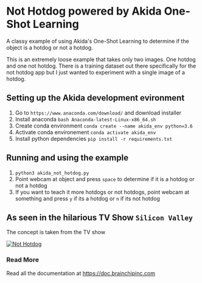 # Not Hotdog powered by Akida One-Shot Learning

A classy example of using Akida's One-Shot Learning to determine if the object is a hotdog or not a hotdog.

This is an extremely loose example that takes only two images. One hotdog and one not hotdog. There is a training dataset out there specifically for the not hotdog app but I just wanted to experiment with a single image of a hotdog.


## Setting up the Akida development evironment

1. Go to `https://www.anaconda.com/download/` and download installer
2. Install anaconda `bash Anaconda-latest-Linux-x86_64.sh`
3. Create conda environment `conda create --name akida_env python=3.6`
4. Activate conda environement `conda activate akida_env`
5. Install python dependencies `pip install -r requirements.txt`

## Running and using the example

1. `python3 akida_not_hotdog.py`
2. Point webcam at object and press `space` to determine if it is a hotdog or not a hotdog
3. If you want to teach it more hotdogs or not hotdogs, point webcam at something and press `y` if its a hotdog or `n` if its not hotdog

## As seen in the hilarious TV Show `Silicon Valley`

The concept is taken from the TV show

[![Not Hotdog](http://img.youtube.com/vi/pqTntG1RXSY/0.jpg)](https://youtu.be/pqTntG1RXSY "Not Hotdog")

### Read More

Read all the documentation at https://doc.brainchipinc.com